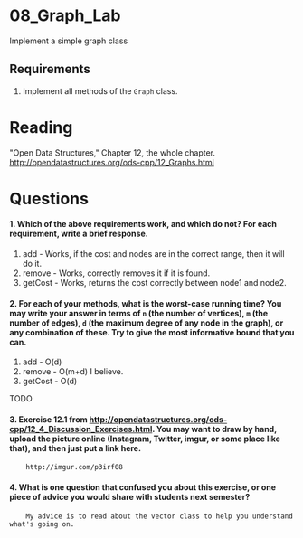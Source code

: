 08_Graph_Lab
============

Implement a simple graph class

Requirements
------------

1. Implement all methods of the `Graph` class.

Reading
=======
"Open Data Structures," Chapter 12, the whole chapter. http://opendatastructures.org/ods-cpp/12_Graphs.html

Questions
=========

#### 1. Which of the above requirements work, and which do not? For each requirement, write a brief response.

1. add - Works, if the cost and nodes are in the correct range, then it will do it.
2. remove - Works, correctly removes it if it is found.
3. getCost - Works, returns the cost correctly between node1 and node2.

#### 2. For each of your methods, what is the worst-case running time? You may write your answer in terms of `n` (the number of vertices), `m` (the number of edges), `d` (the maximum degree of any node in the graph), or any combination of these. Try to give the most informative bound that you can.

1. add - O(d)
2. remove - O(m+d) I believe.
3. getCost - O(d)

TODO

#### 3. Exercise 12.1 from http://opendatastructures.org/ods-cpp/12_4_Discussion_Exercises.html. You may want to draw by hand, upload the picture online (Instagram, Twitter, imgur, or some place like that), and then just put a link here.
		http://imgur.com/p3irf08

#### 4. What is one question that confused you about this exercise, or one piece of advice you would share with students next semester?

		My advice is to read about the vector class to help you understand what's going on.